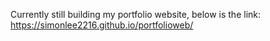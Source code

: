 Currently still building my portfolio website, below is the link:
https://simonlee2216.github.io/portfolioweb/
